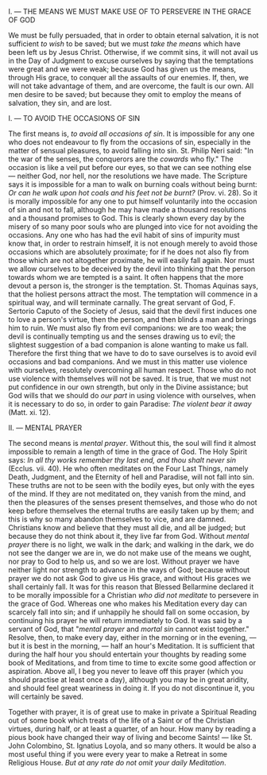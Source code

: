 
I. — THE MEANS WE MUST MAKE USE OF TO PERSEVERE IN THE GRACE OF GOD

We must be fully persuaded, that in order to obtain eternal salvation, it is not sufficient *to wish* to be saved; but we must *take the means* which have been left us by Jesus Christ. Otherwise, if we commit sins, it will not avail us in the Day of Judgment to excuse ourselves by saying that the temptations were great and we were weak; because God has given us the means, through His grace, to conquer all the assaults of our enemies. If, then, we will not take advantage of them, and are overcome, the fault is our own. All men desire to be saved; but because they omit to employ the means of salvation, they sin, and are lost.

I. — TO AVOID THE OCCASIONS OF SIN

The first means is, *to avoid all occasions of sin*. It is impossible for any one who does not endeavour to fly from the occasions of sin, especially in the matter of sensual pleasures, to avoid falling into sin. St. Philip Neri said: \"In the war of the senses, the conquerors are the *cowards* who fly.\" The occasion is like a veil put before our eyes, so that we can see nothing else — neither God, nor hell, nor the resolutions we have made. The Scripture says it is impossible for a man to walk on burning coals without being burnt: *Or can he walk upon hot coals and his feet not be burnt?* (Prov. vi. 28). So it is morally impossible for any one to put himself voluntarily into the occasion of sin and not to fall, although he may have made a thousand resolutions and a thousand promises to God. This is clearly shown every day by the misery of so many poor souls who are plunged into vice for not avoiding the occasions. Any one who has had the evil habit of sins of impurity must know that, in order to restrain himself, it is not enough merely to avoid those occasions which are absolutely proximate; for if he does not also fly from those which are not altogether proximate, he will easily fall again. Nor must we allow ourselves to be deceived by the devil into thinking that the person towards whom we are tempted is a saint. It often happens that the more devout a person is, the stronger is the temptation. St. Thomas Aquinas says, that the holiest persons attract the most. The temptation will commence in a spiritual way, and will terminate carnally. The great servant of God, F. Sertorio Caputo of the Society of Jesus, said that the devil first induces one to love a person\'s virtue, then the person, and then blinds a man and brings him to ruin. We must also fly from evil companions: we are too weak; the devil is continually tempting us and the senses drawing us to evil; the slightest suggestion of a bad companion is alone wanting to make us fall. Therefore the first thing that we have to do to save ourselves is to avoid evil occasions and bad companions. And we must in this matter use violence with ourselves, resolutely overcoming all human respect. Those who do not use violence with themselves will not be saved. It is true, that we must not put confidence in our own strength, but only in the Divine assistance; but God wills that we should do *our part* in using violence with ourselves, when it is necessary to do so, in order to gain Paradise: *The violent bear it away* (Matt. xi. 12).

II\. — MENTAL PRAYER

The second means is *mental prayer*. Without this, the soul will find it almost impossible to remain a length of time in the grace of God. The Holy Spirit says: *In all thy works remember thy last end, and thou shalt never sin* (Ecclus. vii. 40). He who often meditates on the Four Last Things, namely Death, Judgment, and the Eternity of hell and Paradise, will not fall into sin. These truths are not to be seen with the bodily eyes, but only with the eyes of the mind. If they are not meditated on, they vanish from the mind, and then the pleasures of the senses present themselves, and those who do not keep before themselves the eternal truths are easily taken up by them; and this is why so many abandon themselves to vice, and are damned. Christians know and believe that they must all die, and all be judged; but because they do not think about it, they live far from God. Without *mental prayer* there is no light, we walk in the dark; and walking in the dark, we do not see the danger we are in, we do not make use of the means we ought, nor pray to God to help us, and so we are lost. Without prayer we have neither light nor strength to advance in the ways of God; because without prayer we do not ask God to give us His grace, and without His graces we shall certainly fall. It was for this reason that Blessed Bellarmine declared it to be morally impossible for a Christian *who did not meditate* to persevere in the grace of God. Whereas one who makes his Meditation every day can scarcely fall into sin; and if unhappily he should fall on some occasion, by continuing his prayer he will return immediately to God. It was said by a servant of God, that \"*mental prayer* and *mortal sin* cannot exist together.\" Resolve, then, to make every day, either in the morning or in the evening, — but it is best in the morning, — half an hour\'s Meditation. It is sufficient that during the half hour you should entertain your thoughts by reading some book of Meditations, and from time to time to excite some good affection or aspiration. Above all, I beg you never to leave off this prayer (which you should practise at least once a day), although you may be in great aridity, and should feel great weariness in doing it. If you do not discontinue it, you will certainly be saved.

Together with prayer, it is of great use to make in private a Spiritual Reading out of some book which treats of the life of a Saint or of the Christian virtues, during half, or at least a quarter, of an hour. How many by reading a pious book have changed their way of living and become Saints! — like St. John Colombino, St. Ignatius Loyola, and so many others. It would be also a most useful thing if you were every year to make a Retreat in some Religious House. *But at any rate do not omit your daily Meditation*.

